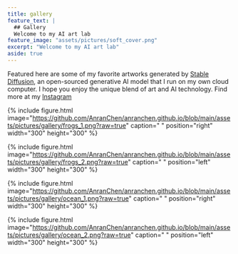 ```yaml
---
title: gallery
feature_text: |
  ## Gallery
  Welcome to my AI art lab
feature_image: "assets/pictures/soft_cover.png"
excerpt: "Welcome to my AI art lab"
aside: true
---
```


Featured here are some of my favorite artworks generated by [Stable Diffusion](https://en.wikipedia.org/wiki/Stable_Diffusion), an open-sourced generative AI model that I run on my own cloud computer. I hope you enjoy the unique blend of art and AI technology. Find more at my [Instagram](https://www.instagram.com/anranandychen/?hl=en)

{% include figure.html image="https://github.com/AnranChen/anranchen.github.io/blob/main/assets/pictures/gallery/frogs_1.png?raw=true" caption=" " position="right" width="300" height="300" %}

{% include figure.html image="https://github.com/AnranChen/anranchen.github.io/blob/main/assets/pictures/gallery/frogs_2.png?raw=true" caption=" " position="left" width="300" height="300" %}

{% include figure.html image="https://github.com/AnranChen/anranchen.github.io/blob/main/assets/pictures/gallery/ocean_1.png?raw=true" caption=" " position="right" width="300" height="300" %}

{% include figure.html image="https://github.com/AnranChen/anranchen.github.io/blob/main/assets/pictures/gallery/ocean_2.png?raw=true" caption=" " position="left" width="300" height="300" %}




